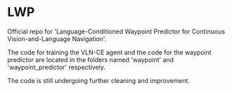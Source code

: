 # LWP


Official repo for 'Language-Conditioned Waypoint Predictor for Continuous Vision-and-Language Navigation'.  


The code for training the VLN-CE agent and the code for the waypoint predictor are located in the folders named 'waypoint' and 'waypoint_predictor' respectively. 


The code is still undergoing further cleaning and improvement.
